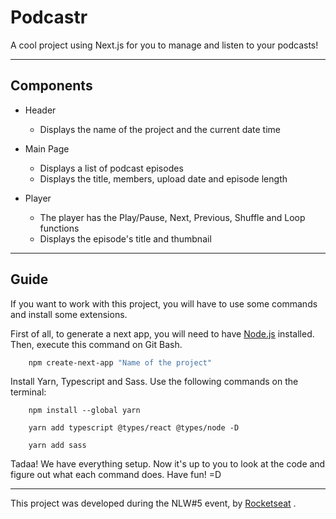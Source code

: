 # Podcastr

A cool project using Next.js for you to manage and listen to your podcasts!


---

## Components

* Header
    * Displays the name of the project and the current date time

* Main Page
    * Displays a list of podcast episodes
    * Displays the title, members, upload date and episode length

* Player
    * The player has the Play/Pause, Next, Previous, Shuffle and Loop functions
    * Displays the episode's title and thumbnail

---

## Guide

If you want to work with this project, you will have to use some commands and install some extensions.

First of all, to generate a next app, you will need to have [Node.js](https://nodejs.org/en/ "Node.js") installed. Then, execute this command on Git Bash.

```bash
    npm create-next-app "Name of the project"
```

Install Yarn, Typescript and Sass. Use the following commands on the terminal:

```terminal
    npm install --global yarn

    yarn add typescript @types/react @types/node -D

    yarn add sass
```

Tadaa! We have everything setup. Now it's up to you to look at the code and figure out what each command does. Have fun! =D

---

This project was developed during the NLW#5 event, by [Rocketseat](https://rocketseat.com.br/ "Rocketseat") .
